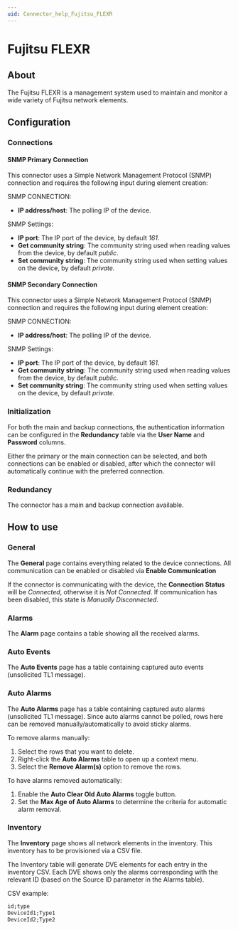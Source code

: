 ```yaml
---
uid: Connector_help_Fujitsu_FLEXR
---
```


# Fujitsu FLEXR

## About

The Fujitsu FLEXR is a management system used to maintain and monitor a wide variety of Fujitsu network elements.

## Configuration

### Connections

#### SNMP Primary Connection

This connector uses a Simple Network Management Protocol (SNMP) connection and requires the following input during element creation:

SNMP CONNECTION:

- **IP address/host**: The polling IP of the device.

SNMP Settings:

- **IP port**: The IP port of the device, by default *161*.
- **Get community string**: The community string used when reading values from the device, by default *public*.
- **Set community string**: The community string used when setting values on the device, by default *private.*

#### SNMP Secondary Connection

This connector uses a Simple Network Management Protocol (SNMP) connection and requires the following input during element creation:

SNMP CONNECTION:

- **IP address/host**: The polling IP of the device.

SNMP Settings:

- **IP port**: The IP port of the device, by default *161*.
- **Get community string**: The community string used when reading values from the device, by default *public*.
- **Set community string**: The community string used when setting values on the device, by default *private.*

### Initialization

For both the main and backup connections, the authentication information can be configured in the **Redundancy** table via the **User Name** and **Password** columns.

Either the primary or the main connection can be selected, and both connections can be enabled or disabled, after which the connector will automatically continue with the preferred connection.

### Redundancy

The connector has a main and backup connection available.

## How to use

### General

The **General** page contains everything related to the device connections. All communication can be enabled or disabled via **Enable Communication**

If the connector is communicating with the device, the **Connection Status** will be *Connected*, otherwise it is *Not Connected*. If communication has been disabled, this state is *Manually Disconnected*.

### Alarms

The **Alarm** page contains a table showing all the received alarms.

### Auto Events

The **Auto Events** page has a table containing captured auto events (unsolicited TL1 message).

### Auto Alarms

The **Auto Alarms** page has a table containing captured auto alarms (unsolicited TL1 message). Since auto alarms cannot be polled, rows here can be removed manually/automatically to avoid sticky alarms.

To remove alarms manually:

1. Select the rows that you want to delete.
1. Right-click the **Auto Alarms** table to open up a context menu.
1. Select the **Remove Alarm(s)** option to remove the rows.

To have alarms removed automatically:

1. Enable the **Auto Clear Old Auto Alarms** toggle button.
1. Set the **Max Age of Auto Alarms** to determine the criteria for automatic alarm removal.

### Inventory

The **Inventory** page shows all network elements in the inventory. This inventory has to be provisioned via a CSV file.

The Inventory table will generate DVE elements for each entry in the inventory CSV. Each DVE shows only the alarms corresponding with the relevant ID (based on the Source ID parameter in the Alarms table).

CSV example:

```txt
id;type
DeviceId1;Type1
DeviceId2;Type2
```

